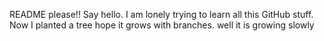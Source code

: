 README please!! Say hello. I am lonely trying to learn all this GitHub stuff. Now I planted a tree hope it grows with branches.
well it is growing slowly

